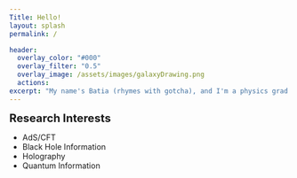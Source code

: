 ```yaml
---
Title: Hello!
layout: splash
permalink: /

header:
  overlay_color: "#000"
  overlay_filter: "0.5"
  overlay_image: /assets/images/galaxyDrawing.png
  actions:
excerpt: "My name's Batia (rhymes with gotcha), and I'm a physics grad student. Please enjoy my website!"
---
```


<span style="font-weight:700;font-size:20px"> 
Research Interests
</span>

- AdS/CFT
- Black Hole Information
- Holography
- Quantum Information

